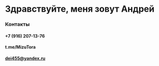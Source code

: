 # Здравствуйте, меня зовут Андрей

### Контакты
#### +7 (916) 207-13-76  
#### t.me/MizuTora
#### dei455@yandex.ru


